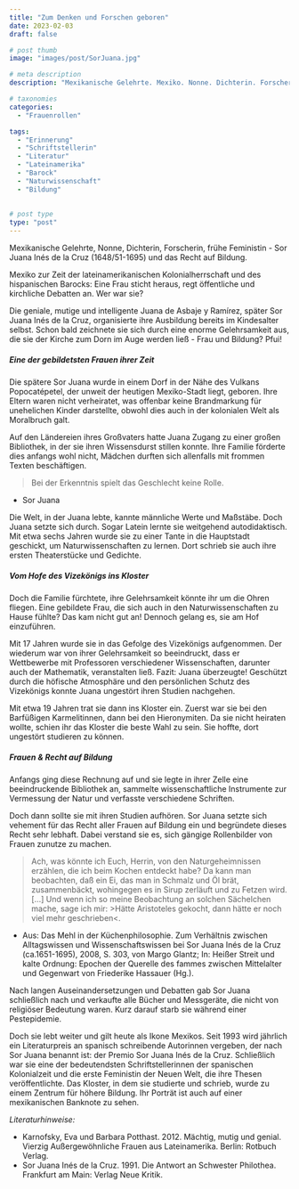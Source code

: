 ```yaml
---
title: "Zum Denken und Forschen geboren"
date: 2023-02-03
draft: false

# post thumb
image: "images/post/SorJuana.jpg"

# meta description
description: "Mexikanische Gelehrte. Mexiko. Nonne. Dichterin. Forscherin. Wissenschaftlerin. Frühe Feministin. Sor Juana Inés de la Cruz (1648/51-1695). Lateinamerikanische Kolonialherrschaft. Hispanischer Barock. Frauen und Recht auf Bildung. Schriftstellerin. Aristoteles."

# taxonomies
categories:
  - "Frauenrollen"

tags:
  - "Erinnerung"
  - "Schriftstellerin"
  - "Literatur"
  - "Lateinamerika"
  - "Barock"
  - "Naturwissenschaft"
  - "Bildung"
  
  
# post type
type: "post"
---
```


Mexikanische Gelehrte, Nonne, Dichterin, Forscherin, frühe Feministin - Sor Juana Inés de la Cruz (1648/51-1695) und das Recht auf Bildung.

Mexiko zur Zeit der lateinamerikanischen Kolonialherrschaft und des hispanischen Barocks: Eine Frau sticht heraus, regt öffentliche und kirchliche Debatten an. Wer war sie?

Die geniale, mutige und intelligente Juana de Asbaje y Ramírez, später Sor Juana Inés de la Cruz, organisierte ihre Ausbildung bereits im Kindesalter selbst. Schon bald zeichnete sie sich durch eine enorme Gelehrsamkeit aus, die sie der Kirche zum Dorn im Auge werden ließ - Frau und Bildung? Pfui!


##### Eine der gebildetsten Frauen ihrer Zeit

Die spätere Sor Juana wurde in einem Dorf in der Nähe des Vulkans Popocatépetel, der unweit der heutigen Mexiko-Stadt liegt, geboren. Ihre Eltern waren nicht verheiratet, was offenbar keine Brandmarkung für unehelichen Kinder darstellte, obwohl dies auch in der kolonialen Welt als Moralbruch galt. 

Auf den Ländereien ihres Großvaters hatte Juana Zugang zu einer großen Bibliothek, in der sie ihren Wissensdurst stillen konnte. Ihre Familie förderte dies anfangs wohl nicht, Mädchen durften sich allenfalls mit frommen Texten beschäftigen.

>Bei der Erkenntnis spielt das Geschlecht keine Rolle.

- Sor Juana

Die Welt, in der Juana lebte, kannte männliche Werte und Maßstäbe. Doch Juana setzte sich durch. Sogar Latein lernte sie weitgehend autodidaktisch. Mit etwa sechs Jahren wurde sie zu einer Tante in die Hauptstadt geschickt, um Naturwissenschaften zu lernen. Dort schrieb sie auch ihre ersten Theaterstücke und Gedichte.

##### Vom Hofe des Vizekönigs ins Kloster

Doch die Familie fürchtete, ihre Gelehrsamkeit könnte ihr um die Ohren fliegen. Eine gebildete Frau, die sich auch in den Naturwissenschaften zu Hause fühlte? Das kam nicht gut an! Dennoch gelang es, sie am Hof einzuführen.

Mit 17 Jahren wurde sie in das Gefolge des Vizekönigs aufgenommen. Der wiederum war von ihrer Gelehrsamkeit so beeindruckt, dass er Wettbewerbe mit Professoren verschiedener Wissenschaften, darunter auch der Mathematik, veranstalten ließ. Fazit: Juana überzeugte! Geschützt durch die höfische Atmosphäre und den persönlichen Schutz des Vizekönigs konnte Juana ungestört ihren Studien nachgehen.

Mit etwa 19 Jahren trat sie dann ins Kloster ein. Zuerst war sie bei den Barfüßigen Karmelitinnen, dann bei den Hieronymiten. Da sie nicht heiraten wollte, schien ihr das Kloster die beste Wahl zu sein. Sie hoffte, dort ungestört studieren zu können.

##### Frauen & Recht auf Bildung 

Anfangs ging diese Rechnung auf und sie legte in ihrer Zelle eine beeindruckende Bibliothek an, sammelte wissenschaftliche Instrumente zur Vermessung der Natur und verfasste verschiedene Schriften.

Doch dann sollte sie mit ihren Studien aufhören. Sor Juana setzte sich vehement für das Recht aller Frauen auf Bildung ein und begründete dieses Recht sehr lebhaft. Dabei verstand sie es, sich gängige Rollenbilder von Frauen zunutze zu machen.

>Ach, was könnte ich Euch, Herrin, von den Naturgeheimnissen erzählen, die ich beim Kochen entdeckt habe? Da kann man beobachten, daß ein Ei, das man in Schmalz und Öl brät, zusammenbäckt, wohingegen es in Sirup zerläuft und zu Fetzen wird. [...] Und wenn ich so meine Beobachtung an solchen Sächelchen mache, sage ich mir: >Hätte Aristoteles gekocht, dann hätte er noch viel mehr geschrieben<.

- Aus: Das Mehl in der Küchenphilosophie. Zum Verhältnis zwischen Alltagswissen und Wissenschaftswissen bei Sor Juana Inés de la Cruz (ca.1651-1695), 2008, S. 303, von Margo Glantz; In: Heißer Streit und kalte Ordnung: Epochen der Querelle des fammes zwischen Mittelalter und Gegenwart von Friederike Hassauer (Hg.). 

Nach langen Auseinandersetzungen und Debatten gab Sor Juana schließlich nach und verkaufte alle Bücher und Messgeräte, die nicht von religiöser Bedeutung waren. Kurz darauf starb sie während einer Pestepidemie.

Doch sie lebt weiter und gilt heute als Ikone Mexikos. Seit 1993 wird jährlich ein Literaturpreis an spanisch schreibende Autorinnen vergeben, der nach Sor Juana benannt ist: der Premio Sor Juana Inés de la Cruz. Schließlich war sie eine der bedeutendsten Schriftstellerinnen der spanischen Kolonialzeit und die erste Feministin der Neuen Welt, die ihre Thesen veröffentlichte. Das Kloster, in dem sie studierte und schrieb, wurde zu einem Zentrum für höhere Bildung. Ihr Porträt ist auch auf einer mexikanischen Banknote zu sehen. 



*Literaturhinweise:*
- Karnofsky, Eva und Barbara Potthast. 2012. Mächtig, mutig und genial. Vierzig Außergewöhnliche Frauen aus Lateinamerika. Berlin: Rotbuch Verlag.
- Sor Juana Inés de la Cruz. 1991. Die Antwort an Schwester Philothea. Frankfurt am Main: Verlag Neue Kritik.




